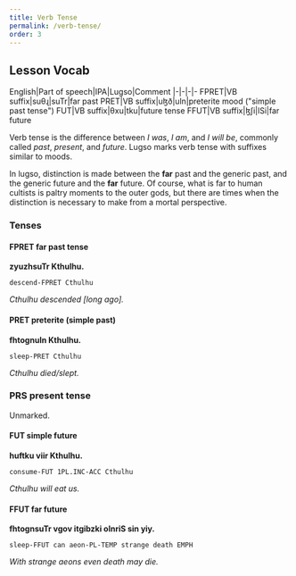 ```yaml
---
title: Verb Tense
permalink: /verb-tense/
order: 3
---
```


## Lesson Vocab

English|Part of speech|IPA|Lugso|Comment
|-|-|-|-
FPRET|VB suffix|suθɻ|suTr|far past
PRET|VB suffix|uɮð|uln|preterite mood ("simple past tense")
FUT|VB suffix|θxu|tku|future tense
FFUT|VB suffix|ɮʃi|lSi|far future

Verb tense is the difference between _I was_, _I am_, and _I will be_, commonly called _past_, _present_, and _future_. 
Lugso marks verb tense with suffixes similar to moods.

In lugso, distinction is made between the **far** past and the generic past, and the generic future and the **far** future. Of course, what is far to human cultists is paltry moments to the outer gods, but there are times when the distinction is necessary to make from a mortal perspective.

### Tenses

#### FPRET far past tense

**zyuzhsuTr Kthulhu.**

`descend-FPRET Cthulhu`

_Cthulhu descended [long ago]._

#### PRET preterite (simple past)

**fhtognuln Kthulhu.**

`sleep-PRET Cthulhu`

_Cthulhu died/slept._

### PRS present tense

Unmarked.

#### FUT simple future

**huftku viir Kthulhu.**

`consume-FUT 1PL.INC-ACC Cthulhu`

_Cthulhu will eat us._

#### FFUT far future

**fhtognsuTr vgov itgibzki olnriS sin yiy.**

`sleep-FFUT can aeon-PL-TEMP strange death EMPH`

_With strange aeons even death may die._
